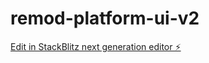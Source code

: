# remod-platform-ui-v2

[Edit in StackBlitz next generation editor ⚡️](https://stackblitz.com/~/github.com/bags307/remod-platform-ui-v2)